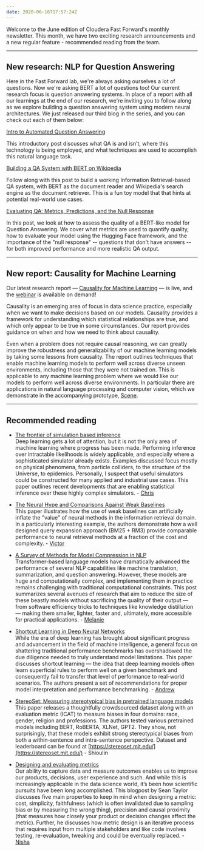 ```yaml
---
date: 2020-06-16T17:57:24Z
---
```


Welcome to the June edition of Cloudera Fast Forward's monthly newsletter. This month, we have two exciting research announcements and a new regular feature - recommended reading from the team.

---

## New research: NLP for Question Answering

Here in the Fast Forward lab, we're always asking ourselves a lot of questions. Now we're asking BERT a lot of questions too! Our current research focus is question answering systems. In place of a report with all our learnings at the end of our research, we're inviting you to follow along as we explore building a question answering system using modern neural architectures. We just released our third blog in the series, and you can check out each of them below:

[Intro to Automated Question Answering](https://qa.fastforwardlabs.com/methods/background/2020/04/28/Intro-to-QA.html)

This introductory post discusses what QA is and isn’t, where this technology is being employed, and what techniques are used to accomplish this natural language task.

[Building a QA System with BERT on Wikipedia](https://qa.fastforwardlabs.com/pytorch/hugging%20face/wikipedia/bert/transformers/2020/05/19/Getting_Started_with_QA.html)

Follow along with this post to build a working Information Retrieval-based QA system, with BERT as the document reader and Wikipedia's search engine as the document retriever. This is a fun toy model that that hints at potential real-world use cases.

[Evaluating QA: Metrics, Predictions, and the Null Response](https://qa.fastforwardlabs.com/no%20answer/null%20threshold/bert/distilbert/exact%20match/f1/robust%20predictions/2020/06/09/Evaluating_BERT_on_SQuAD.html)

In this post, we look at how to assess the quality of a BERT-like model for Question Answering. We cover what metrics are used to quantify quality, how to evaluate your model using the Hugging Face framework, and the importance of the "null response" -- questions that don't have answers -- for both improved performance and more realistic QA output.

---

## New report: Causality for Machine Learning

Our latest research report — [Causality for Machine Learning](http://ff13.fastforwardlabs.com/) — is live, and the [webinar](https://www.cloudera.com/about/events/webinars/causality-for-machine-learning.html) is available on demand!

Causality is an emerging area of focus in data science practice, especially when we want to make decisions based on our models. Causality provides a framework for understanding which statistical relationships are true, and which only appear to be true in some circumstances. Our report provides guidance on when and how we need to think about causality.

Even when a problem does not require causal reasoning, we can greatly improve the robustness and generalizability of our machine learning models by taking some lessons from causality. The report outlines techniques that enable machine learning models to perform well across diverse unseen environments, including those that they were not trained on. This is applicable to any machine learning problem where we would like our models to perform well across diverse environments. In particular there are applications in natural language processing and computer vision, which we demonstrate in the accompanying prototype, [Scene](https://scene.fastforwardlabs.com/).

---

## Recommended reading

- [The frontier of simulation based inference](https://arxiv.org/abs/1911.01429)  
Deep learning gets a lot of attention, but it is not the only area of machine learning where progress has been made. Performing inference over intractable likelihoods is widely applicable, and especially where a sophisticated simulator already exists. Examples discussed focus mostly on physical phenomena, from particle colliders, to the structure of the Universe, to epidemics. Personally, I suspect that useful simulators could be constructed for many applied and industrial use cases. This paper outlines recent developments that are enabling statistical inference over these highly complex simulators. - [Chris](https://twitter.com/_cjwallace)

- [The Neural Hype and Comparisons Against Weak Baselines](https://sigir.org/wp-content/uploads/2019/01/p040.pdf)  
This paper illustrates how the use of weak baselines can artificially inflate the "value" of neural methods in the information retrieval domain. In a particularly interesting example, the authors demonstrate how a well designed query expansion approach (BM25 + RM3) provide comparable performance to neural retrieval methods at a fraction of the cost and complexity. - [Victor](https://twitter.com/vykthur)

- [A Survey of Methods for Model Compression in NLP](https://www.pragmatic.ml/a-survey-of-methods-for-model-compression-in-nlp/)  
Transformer-based language models have dramatically advanced the performance of several NLP capabilities like machine translation, summarization, and question answering. However, these models are huge and computationally complex, and implementing them in practice remains challenging with traditional computational constraints. This post summarizes several avenues of research that aim to reduce the size of these beastly models without sacrificing the quality of their output — from software efficiency tricks to techniques like knowledge distillation — making them smaller, lighter, faster and, ultimately, more accessible for practical applications. - [Melanie](https://twitter.com/highzgal)

- [Shortcut Learning in Deep Neural Networks](https://arxiv.org/pdf/2004.07780.pdf)  
While the era of deep learning has brought about significant progress and advancement in the field of machine intelligence, a general focus on shattering traditional performance benchmarks has overshadowed the due diligence needed to truly understand model limitations. This paper discusses shortcut learning — the idea that deep learning models often learn superficial rules to perform well on a given benchmark and consequently fail to transfer that level of performance to real-world scenarios. The authors present a set of recommendations for proper model interpretation and performance benchmarking. - [Andrew](https://www.linkedin.com/in/andrew-r-reed/)

- [StereoSet: Measuring stereotypical bias in pretrained language models](https://arxiv.org/abs/2004.09456)  
This paper releases a thoughtfully crowdsourced dataset along with an evaluation metric (ICAT) to measure biases in four domains: race, gender, religion and professions. The authors tested various pretrained models including BERT, RoBERTA, XLNet, GPT2. They show, not surprisingly, that these models exhibit strong stereotypical biases from both a within-sentence and intra-sentence perspective. Dataset and leaderboard can be found at [https://stereoset.mit.edu/](https://stereoset.mit.edu/) - Shioulin

- [Designing and evaluating metrics](https://medium.com/@seanjtaylor/designing-and-evaluating-metrics-5902ad6873bf)  
Our ability to capture data and measure outcomes enables us to improve our products, decisions, user experience and such. And while this is increasingly applicable in the data science world, it’s been how scientific pursuits have been long accomplished. This blogpost by Sean Taylor discusses five main properties to keep in mind when designing a metric: cost, simplicity, faithfulness (which is often invalidated due to sampling bias or by measuring the wrong thing), precision and causal proximity (that measures how closely your product or decision changes affect the metric). Further, he discusses how metric design is an iterative process that requires input from multiple stakeholders and like code involves testing, re-evaluation, tweaking and could be eventually replaced. - [Nisha](https://twitter.com/NishaMuktewar)
